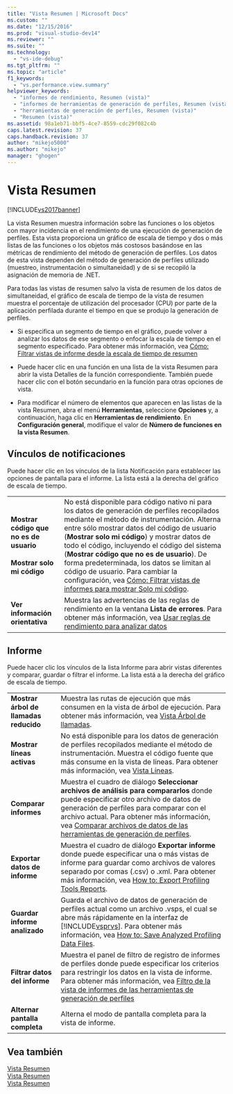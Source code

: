 ```yaml
---
title: "Vista Resumen | Microsoft Docs"
ms.custom: ""
ms.date: "12/15/2016"
ms.prod: "visual-studio-dev14"
ms.reviewer: ""
ms.suite: ""
ms.technology: 
  - "vs-ide-debug"
ms.tgt_pltfrm: ""
ms.topic: "article"
f1_keywords: 
  - "vs.performance.view.summary"
helpviewer_keywords: 
  - "informes de rendimiento, Resumen (vista)"
  - "informes de herramientas de generación de perfiles, Resumen (vista)"
  - "herramientas de generación de perfiles, Resumen (vista)"
  - "Resumen (vista)"
ms.assetid: 98a1eb71-bbf5-4ce7-8559-cdc29f082c4b
caps.latest.revision: 37
caps.handback.revision: 37
author: "mikejo5000"
ms.author: "mikejo"
manager: "ghogen"
---
```

# Vista Resumen
[!INCLUDE[vs2017banner](../code-quality/includes/vs2017banner.md)]

La vista Resumen muestra información sobre las funciones o los objetos con mayor incidencia en el rendimiento de una ejecución de generación de perfiles.  Esta vista proporciona un gráfico de escala de tiempo y dos o más listas de las funciones o los objetos más costosos basándose en las métricas de rendimiento del método de generación de perfiles.  Los datos de esta vista dependen del método de generación de perfiles utilizado \(muestreo, instrumentación o simultaneidad\) y de si se recopiló la asignación de memoria de .NET.  
  
 Para todas las vistas de resumen salvo la vista de resumen de los datos de simultaneidad, el gráfico de escala de tiempo de la vista de resumen muestra el porcentaje de utilización del procesador \(CPU\) por parte de la aplicación perfilada durante el tiempo en que se produjo la generación de perfiles.  
  
-   Si especifica un segmento de tiempo en el gráfico, puede volver a analizar los datos de ese segmento o enfocar la escala de tiempo en el segmento especificado.  Para obtener más información, vea [Cómo: Filtrar vistas de informe desde la escala de tiempo de resumen](../Topic/How%20to:%20Filter%20Report%20Views%20from%20the%20Summary%20Timeline.md)  
  
-   Puede hacer clic en una función en una lista de la vista Resumen para abrir la vista Detalles de la función correspondiente.  También puede hacer clic con el botón secundario en la función para otras opciones de vista.  
  
-   Para modificar el número de elementos que aparecen en las listas de la vista Resumen, abra el menú **Herramientas**, seleccione **Opciones** y, a continuación, haga clic en **Herramientas de rendimiento**.  En **Configuración general**, modifique el valor de **Número de funciones en la vista Resumen**.  
  
## Vínculos de notificaciones  
 Puede hacer clic en los vínculos de la lista Notificación para establecer las opciones de pantalla para el informe.  La lista está a la derecha del gráfico de escala de tiempo.  
  
|||  
|-|-|  
|**Mostrar código que no es de usuario**<br /><br /> **Mostrar solo mi código**|No está disponible para código nativo ni para los datos de generación de perfiles recopilados mediante el método de instrumentación.  Alterna entre sólo mostrar datos del código de usuario \(**Mostrar solo mi código**\) y mostrar datos de todo el código, incluyendo el código del sistema \(**Mostrar código que no es de usuario**\).  De forma predeterminada, los datos se limitan al código de usuario.  Para cambiar la configuración, vea [Cómo: Filtrar vistas de informes para mostrar Solo mi código](../Topic/How%20to:%20Filter%20Profiling%20Tools%20Report%20Views%20to%20Display%20Just%20My%20Code.md).|  
|**Ver información orientativa**|Muestra las advertencias de las reglas de rendimiento en la ventana **Lista de errores**.  Para obtener más información, vea [Usar reglas de rendimiento para analizar datos](../profiling/using-performance-rules-to-analyze-data.md)|  
  
## Informe  
 Puede hacer clic los vínculos de la lista Informe para abrir vistas diferentes y comparar, guardar o filtrar el informe.  La lista está a la derecha del gráfico de escala de tiempo.  
  
|||  
|-|-|  
|**Mostrar árbol de llamadas reducido**|Muestra las rutas de ejecución que más consumen en la vista de árbol de ejecución.  Para obtener más información, vea [Vista Árbol de llamadas](../profiling/call-tree-view.md).|  
|**Mostrar líneas activas**|No está disponible para los datos de generación de perfiles recopilados mediante el método de instrumentación.  Muestra el código fuente que más consume en la vista de líneas.  Para obtener más información, vea [Vista Líneas](../profiling/lines-view.md).|  
|**Comparar informes**|Muestra el cuadro de diálogo **Seleccionar archivos de análisis para compararlos** donde puede especificar otro archivo de datos de generación de perfiles para comparar con el archivo actual.  Para obtener más información, vea [Comparar archivos de datos de las herramientas de generación de perfiles](../profiling/comparing-performance-data-files.md).|  
|**Exportar datos de informe**|Muestra el cuadro de diálogo **Exportar informe** donde puede especificar una o más vistas de informe para guardar como archivos de valores separado por comas \(.csv\) o .xml.  Para obtener más información, vea [How to: Export Profiling Tools Reports](http://msdn.microsoft.com/es-es/174b5bd3-df9b-4fd4-88d4-76032ab90451).|  
|**Guardar informe analizado**|Guarda el archivo de datos de generación de perfiles actual como un archivo .vsps, el cual se abre más rápidamente en la interfaz de [!INCLUDE[vsprvs](../code-quality/includes/vsprvs_md.md)].  Para obtener más información, vea [How to: Save Analyzed Profiling Data Files](http://msdn.microsoft.com/es-es/0340ddde-caf4-48ac-8af3-d15dcdade556).|  
|**Filtrar datos del informe**|Muestra el panel de filtro de registro de informes de perfiles donde puede especificar los criterios para restringir los datos en la vista de informe.  Para obtener más información, vea [Filtro de la vista de informes de las herramientas de generación de perfiles](../profiling/performance-report-view-filter.md)|  
|**Alternar pantalla completa**|Alterna el modo de pantalla completa para la vista de informe.|  
  
## Vea también  
 [Vista Resumen](../profiling/summary-view-sampling-data.md)   
 [Vista Resumen](../profiling/summary-view-instrumentation-data.md)   
 [Vista Resumen](../profiling/summary-view-dotnet-memory-data.md)